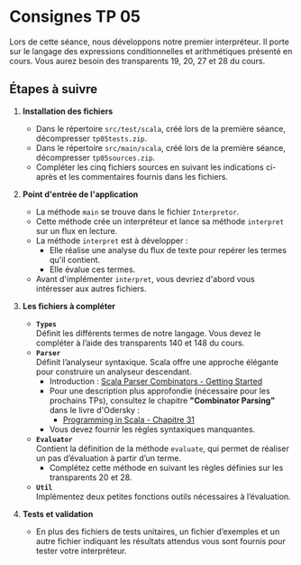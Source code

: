 # Consignes TP 05

Lors de cette séance, nous développons notre premier interpréteur. Il porte sur le langage des expressions conditionnelles et arithmétiques présenté en cours. Vous aurez besoin des transparents 19, 20, 27 et 28 du cours.

## Étapes à suivre

1. **Installation des fichiers**  
   - Dans le répertoire `src/test/scala`, créé lors de la première séance, décompresser `tp05tests.zip`.
   - Dans le répertoire `src/main/scala`, créé lors de la première séance, décompresser `tp05sources.zip`.
   - Compléter les cinq fichiers sources en suivant les indications ci-après et les commentaires fournis dans les fichiers.

2. **Point d'entrée de l'application**  
   - La méthode `main` se trouve dans le fichier `Interpretor`.
   - Cette méthode crée un interpréteur et lance sa méthode `interpret` sur un flux en lecture.
   - La méthode `interpret` est à développer :  
     - Elle réalise une analyse du flux de texte pour repérer les termes qu'il contient.
     - Elle évalue ces termes.  
   - Avant d'implémenter `interpret`, vous devriez d'abord vous intéresser aux autres fichiers.

3. **Les fichiers à compléter**  
   - **`Types`**  
     Définit les différents termes de notre langage. Vous devez le compléter à l’aide des transparents 140 et 148 du cours.  
   - **`Parser`**  
     Définit l’analyseur syntaxique. Scala offre une approche élégante pour construire un analyseur descendant.  
     - Introduction : [Scala Parser Combinators - Getting Started](https://github.com/scala/scala-parser-combinators/blob/1.1.x/docs/Getting_Started.md)
     - Pour une description plus approfondie (nécessaire pour les prochains TPs), consultez le chapitre **"Combinator Parsing"** dans le livre d'Odersky :  
       - [Programming in Scala - Chapitre 31](https://pllab.github.io/cs162-spring17/scala/Programming-in-Scala.pdf)  
     - Vous devez fournir les règles syntaxiques manquantes.  
   - **`Evaluator`**  
     Contient la définition de la méthode `evaluate`, qui permet de réaliser un pas d’évaluation à partir d’un terme.  
     - Complétez cette méthode en suivant les règles définies sur les transparents 20 et 28.  
   - **`Util`**  
     Implémentez deux petites fonctions outils nécessaires à l’évaluation.

4. **Tests et validation**  
   - En plus des fichiers de tests unitaires, un fichier d’exemples et un autre fichier indiquant les résultats attendus vous sont fournis pour tester votre interpréteur.
